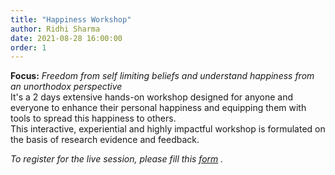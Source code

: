 ```yaml
---
title: "Happiness Workshop"
author: Ridhi Sharma
date: 2021-08-28 16:00:00
order: 1
---
```

**Focus:** *Freedom from self limiting beliefs and understand happiness from an unorthodox perspective* 
<br>
It's a 2 days extensive hands-on workshop designed for anyone and everyone to enhance their personal happiness and equipping them with tools to spread this happiness to others. 
<br>
This interactive, experiential and highly impactful workshop is formulated on the basis of research evidence and feedback.

*To register for the live session, please fill this [form](https://forms.gle/TnV7dfFSvsGYLLt67) .*